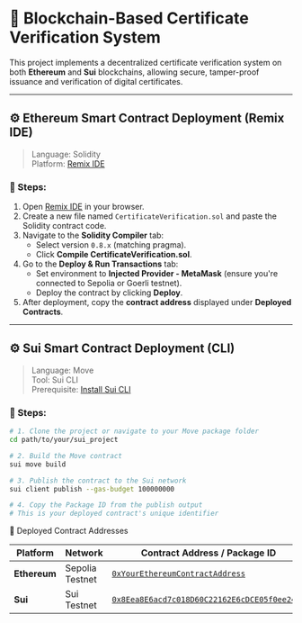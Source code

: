 # 📜 Blockchain-Based Certificate Verification System

This project implements a decentralized certificate verification system on both **Ethereum** and **Sui** blockchains, allowing secure, tamper-proof issuance and verification of digital certificates.

---

## ⚙️ Ethereum Smart Contract Deployment (Remix IDE)

> Language: Solidity  
> Platform: [Remix IDE](https://remix.ethereum.org)

### 📌 Steps:
1. Open [Remix IDE](https://remix.ethereum.org) in your browser.
2. Create a new file named `CertificateVerification.sol` and paste the Solidity contract code.
3. Navigate to the **Solidity Compiler** tab:
   - Select version `0.8.x` (matching pragma).
   - Click **Compile CertificateVerification.sol**.
4. Go to the **Deploy & Run Transactions** tab:
   - Set environment to **Injected Provider - MetaMask** (ensure you're connected to Sepolia or Goerli testnet).
   - Deploy the contract by clicking **Deploy**.
5. After deployment, copy the **contract address** displayed under **Deployed Contracts**.

---

## ⚙️ Sui Smart Contract Deployment (CLI)

> Language: Move  
> Tool: Sui CLI  
> Prerequisite: [Install Sui CLI](https://docs.sui.io/devnet/build/install)

### 📌 Steps:

```bash
# 1. Clone the project or navigate to your Move package folder
cd path/to/your/sui_project

# 2. Build the Move contract
sui move build

# 3. Publish the contract to the Sui network
sui client publish --gas-budget 100000000

# 4. Copy the Package ID from the publish output
# This is your deployed contract's unique identifier
```
🔗 Deployed Contract Addresses

| Platform | Network | Contract Address / Package ID |
|----------|---------|-------------------------------|
| **Ethereum** | Sepolia Testnet | [`0xYourEthereumContractAddress`](https://sepolia.etherscan.io/address/0xYourEthereumContractAddress) |
| **Sui** | Sui Testnet | [`0x8Eea8E6acd7c018D60C22162E6cDCE05f0ee249E`](https://sepolia.etherscan.io/address/0x8Eea8E6acd7c018D60C22162E6cDCE05f0ee249E) |
